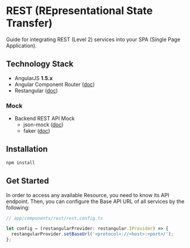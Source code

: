 # REST (REpresentational State Transfer)

Guide for integrating REST (Level 2) services into your SPA (Single Page Application).

## Technology Stack

* AngularJS **1.5.x**
* Angular Component Router ([doc](https://docs.angularjs.org/guide/component-router))
* Restangular ([doc](https://github.com/mgonto/restangular))

### Mock

* Backend REST API Mock
  * json-mock ([doc](https://github.com/therebelbeta/json-mock))
  * faker ([doc](https://github.com/marak/Faker.js))

## Installation

```bash
npm install
```

## Get Started

In order to access any available Resource, you need to know its API endpoint.
Then, you can configure the Base API URL of all services by the following:

```js
// app/components/rest/rest.config.ts

let config = (restangularProvider: restangular.IProvider) => {
  restangularProvider.setBaseUrl('<protocol>://<host>:<port>/');
};
```

